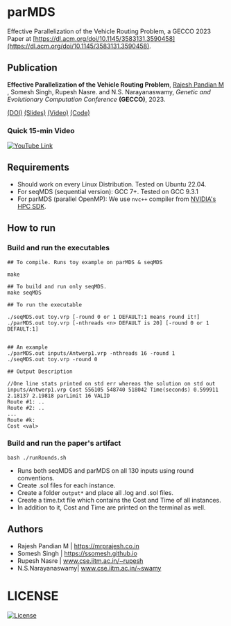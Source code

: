 # parMDS
Effective Parallelization of the Vehicle Routing Problem, a GECCO 2023 Paper at [https://dl.acm.org/doi/10.1145/3583131.3590458](https://dl.acm.org/doi/10.1145/3583131.3590458).


## Publication

**Effective Parallelization of the Vehicle Routing Problem**, 
<ins>Rajesh Pandian M </ins>, Somesh Singh, Rupesh Nasre. and N.S. Narayanaswamy,
*Genetic and Evolutionary Computation Conference* **(GECCO)**, 2023.
 
 [(DOI)](https://dl.acm.org/doi/10.1145/3583131.3590458) [(Slides)](https://mrprajesh.co.in/pdfs/gecco-cvrp-v3.pdf) [(Video)](https://youtu.be/IWgqRR-UO6U) [(Code)](https://github.com/mrprajesh/parMDS)


### Quick 15-min Video

[![YouTube Link](http://img.youtube.com/vi/IWgqRR-UO6U/0.jpg)](http://www.youtube.com/watch?v=IWgqRR-UO6U "YouTube Link")



## Requirements  

- Should work on every Linux Distribution. Tested on Ubuntu 22.04.
- For seqMDS (sequential version): GCC 7+. Tested on GCC 9.3.1
- For parMDS (parallel OpenMP): We use `nvc++` compiler from [NVIDIA's HPC SDK](https://developer.nvidia.com/hpc-sdk).

## How to run

### Build and run the executables
```
## To compile. Runs toy example on parMDS & seqMDS 

make

## To build and run only seqMDS.
make seqMDS

## To run the executable

./seqMDS.out toy.vrp [-round 0 or 1 DEFAULT:1 means round it!]
./parMDS.out toy.vrp [-nthreads <n> DEFAULT is 20] [-round 0 or 1 DEFAULT:1]


## An example
./parMDS.out inputs/Antwerp1.vrp -nthreads 16 -round 1
./seqMDS.out toy.vrp -round 0

## Output Description

//One line stats printed on std err whereas the solution on std out
inputs/Antwerp1.vrp Cost 556105 548740 518042 Time(seconds) 0.599911 2.18137 2.19818 parLimit 16 VALID    
Route #1: ..
Route #2: ..
...
Route #k:
Cost <val>

```

### Build and run the paper's artifact

```
bash ./runRounds.sh
```


- Runs both seqMDS and parMDS on all 130 inputs using round conventions.
- Create .sol files for each instance.
- Create a folder `output*` and place all .log and .sol files.
- Create a time.txt file which contains the Cost and Time of all instances.
- In addition to it, Cost and Time are printed on the terminal as well.



## Authors 
 * Rajesh Pandian M | https://mrprajesh.co.in
 * Somesh Singh     | https://ssomesh.github.io
 * Rupesh Nasre     | www.cse.iitm.ac.in/~rupesh
 * N.S.Narayanaswamy| www.cse.iitm.ac.in/~swamy


# LICENSE
[![License](http://img.shields.io/:license-mit-blue.svg?style=flat-square)](http://badges.mit-license.org)
